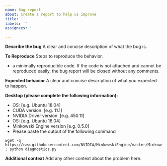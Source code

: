```yaml
---
name: Bug report
about: Create a report to help us improve
title: ''
labels: ''
assignees: ''

---
```


**Describe the bug**
A clear and concise description of what the bug is.

**To Reproduce**
Steps to reproduce the behavior.

 - a minimally reproducible code. If the code is not attached and cannot be reproduced easily, the bug report will be closed without any comments.

**Expected behavior**
A clear and concise description of what you expected to happen.

**Desktop (please complete the following information):**

 - OS: [e.g. Ubuntu 18.04]
 - CUDA version: [e.g. 11.1]
 - NVIDIA Driver version: [e.g. 450.11]
 - OS: [e.g. Ubuntu 18.04]
 - Minkowski Engine version [e.g. 0.5.0]
 - Please paste the output of the following command

```
wget -q https://raw.githubusercontent.com/NVIDIA/MinkowskiEngine/master/MinkowskiEngine/diagnostics.py ; python diagnostics.py
```

**Additional context**
Add any other context about the problem here.
